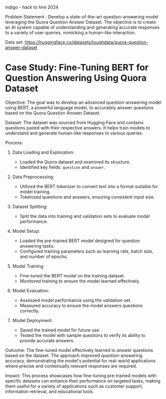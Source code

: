 indigo - hack to hire 2024

Problem Statement : Develop a state-of-the-art question-answering model leveraging the Quora Question Answer Dataset. The objective is to create an AI system capable of 
understanding and generating accurate responses to a variety of user queries, mimicking a human-like interaction.

Data set: https://huggingface.co/datasets/toughdata/quora-question-answer-dataset


# Case Study: Fine-Tuning BERT for Question Answering Using Quora Dataset

Objective: The goal was to develop an advanced question-answering model using BERT, a powerful language model, to accurately answer questions based on the Quora Question Answer Dataset.

Dataset: The dataset was sourced from Hugging Face and contains questions paired with their respective answers. It helps train models to understand and generate human-like responses to various queries.

Process:
1. Data Loading and Exploration:
   - Loaded the Quora dataset and examined its structure.
   - Identified key fields: `question` and `answer`.

2. Data Preprocessing:
   - Utilized the BERT tokenizer to convert text into a format suitable for model training.
   - Tokenized questions and answers, ensuring consistent input size.

3. Dataset Splitting:
   - Split the data into training and validation sets to evaluate model performance.

4. Model Setup:
   - Loaded the pre-trained BERT model designed for question answering tasks.
   - Configured training parameters such as learning rate, batch size, and number of epochs.

5. Model Training:
   - Fine-tuned the BERT model on the training dataset.
   - Monitored training to ensure the model learned effectively.

6. Model Evaluation:
   - Assessed model performance using the validation set.
   - Measured accuracy to ensure the model answers questions correctly.

7. Model Deployment:
   - Saved the trained model for future use.
   - Tested the model with sample questions to verify its ability to provide accurate answers.

Outcome: The fine-tuned model effectively learned to answer questions based on the dataset. The approach improved question-answering accuracy, demonstrating the model's potential for real-world applications where precise and contextually relevant responses are required. 

Impact: This process showcases how fine-tuning pre-trained models with specific datasets can enhance their performance on targeted tasks, making them useful for a variety of applications such as customer support, information retrieval, and educational tools.

